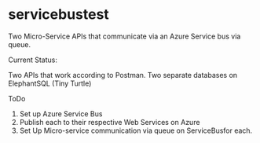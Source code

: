 # servicebustest
Two Micro-Service APIs that communicate via an Azure Service bus via queue.

Current Status:

Two APIs that work according to Postman.
Two separate databases on ElephantSQL (Tiny Turtle)

ToDo

1. Set up Azure Service Bus
2. Publish each to their respective Web Services on Azure
3. Set Up Micro-service communication via queue on ServiceBusfor each.
